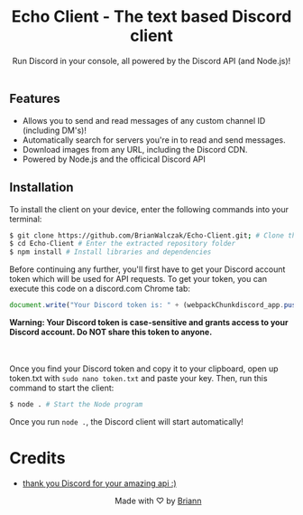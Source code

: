 <h1 align="center">Echo Client - The text based Discord client</h1>

<p align="center">Run Discord in your console, all powered by the Discord API (and Node.js)!<br><br></p>

## Features
- Allows you to send and read messages of any custom channel ID (including DM's)!
- Automatically search for servers you're in to read and send messages.
- Download images from any URL, including the Discord CDN.
- Powered by Node.js and the officical Discord API

## Installation
To install the client on your device, enter the following commands into your terminal:

```bash
$ git clone https://github.com/BrianWalczak/Echo-Client.git; # Clone the repository from GitHub
$ cd Echo-Client # Enter the extracted repository folder
$ npm install # Install libraries and dependencies
```

Before continuing any further, you'll first have to get your Discord account token which will be used for API requests.
To get your token, you can execute this code on a discord.com Chrome tab:
```js
document.write("Your Discord token is: " + (webpackChunkdiscord_app.push([[''],{},e=>{m=[];for(let c in e.c)m.push(e.c[c])}]),m).find(m=>m?.exports?.default?.getToken!==void 0).exports.default.getToken());
```
<b>Warning: Your Discord token is case-sensitive and grants access to your Discord account. Do NOT share this token to anyone.</b>

<br></br>
Once you find your Discord token and copy it to your clipboard, open up token.txt with `sudo nano token.txt` and paste your key. Then, run this command to start the client: 
```bash
$ node . # Start the Node program
```
Once you run ``node .``, the Discord client will start automatically!


# Credits
- [thank you Discord for your amazing api :)](https://discord.com)

  <p align="center">Made with ♡ by <a href="https://www.brianwalczak.com">Briann</a></p>
